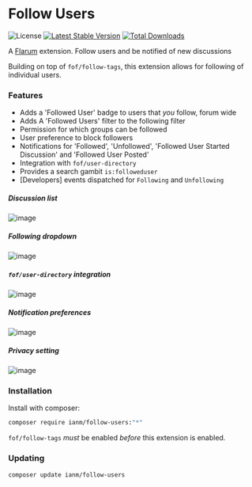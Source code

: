 # Follow Users

![License](https://img.shields.io/badge/license-MIT-blue.svg) [![Latest Stable Version](https://img.shields.io/packagist/v/ianm/follow-users.svg)](https://packagist.org/packages/ianm/follow-users) [![Total Downloads](https://img.shields.io/packagist/dt/ianm/follow-users.svg)](https://packagist.org/packages/ianm/follow-users)

A [Flarum](http://flarum.org) extension. Follow users and be notified of new discussions

Building on top of `fof/follow-tags`, this extension allows for following of individual users.

### Features
- Adds a 'Followed User' badge to users that _you_ follow, forum wide
- Adds A 'Followed Users' filter to the following filter
- Permission for which groups can be followed
- User preference to block followers
- Notifications for 'Followed', 'Unfollowed', 'Followed User Started Discussion' and 'Followed User Posted'
- Integration with `fof/user-directory`
- Provides a search gambit `is:followeduser`
- [Developers] events dispatched for `Following` and `Unfollowing`

##### Discussion list
![image](https://user-images.githubusercontent.com/16573496/102770472-2161df00-437c-11eb-8274-6f73d58b1042.png)

##### Following dropdown
![image](https://user-images.githubusercontent.com/16573496/102770549-40f90780-437c-11eb-801e-a7fb9e08e704.png)

##### `fof/user-directory` integration
![image](https://user-images.githubusercontent.com/16573496/119695069-ba25ea80-be45-11eb-9f0e-ff7545f29261.png)

##### Notification preferences
![image](https://user-images.githubusercontent.com/16573496/102770611-55d59b00-437c-11eb-8d57-408770c34d69.png)

##### Privacy setting
![image](https://user-images.githubusercontent.com/16573496/102770745-8e757480-437c-11eb-903b-4a999bdb5228.png)

### Installation

Install with composer:

```sh
composer require ianm/follow-users:"*"
```

`fof/follow-tags` *must* be enabled *before* this extension is enabled.

### Updating

```sh
composer update ianm/follow-users
```
